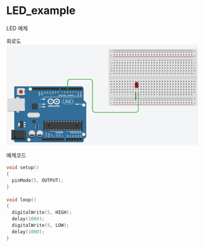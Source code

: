 # LED_example
LED 예제

회로도
![](./800px-LED.png)

예제코드 
```cpp
void setup()
{
  pinMode(5, OUTPUT);
}

void loop()
{
  digitalWrite(5, HIGH);
  delay(1000);
  digitalWrite(5, LOW);
  delay(1000);
}
```